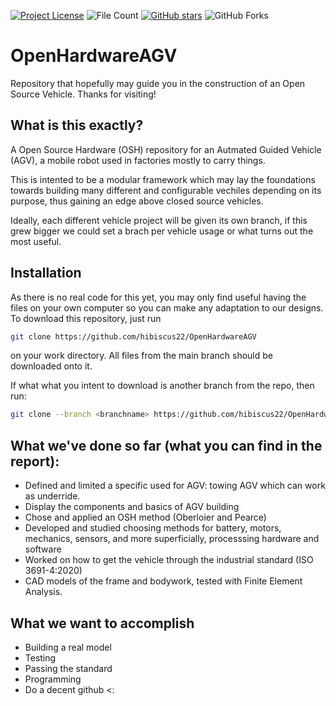 [![Project License](https://img.shields.io/badge/license-CERN-green)](https://github.com/hibiscus22/OpenHardwareAGV/blob/main/LICENSE)
![File Count](https://img.shields.io/github/directory-file-count/hibiscus22/OpenHardwareAGV)
[![GitHub stars](https://img.shields.io/github/stars/hibiscus22/OpenHardwareAGV?style=social)](https://github.com/hibiscus22/OpenHardwareAGV/stargazers)
![GitHub Forks](https://img.shields.io/github/forks/hibiscus22/OpenHardwareAGV?style=social)


# OpenHardwareAGV
Repository that hopefully may guide you in the construction of an Open Source Vehicle. Thanks for visiting!

## What is this exactly?

A Open Source Hardware (OSH) repository for an Autmated Guided Vehicle (AGV), a mobile robot used in factories mostly to carry things. 

This is intented to be a modular framework which may lay the foundations towards building many different and configurable vechiles depending on its purpose, thus gaining an edge above closed source vehicles.

Ideally, each different vehicle project will be given its own branch, if this grew bigger we could set a brach per vehicle usage or what turns out the most useful.

## Installation

As there is no real code for this yet, you may only find useful having the files on your own computer so you can make any adaptation to our designs. To download this repository, just run 

```sh
git clone https://github.com/hibiscus22/OpenHardwareAGV
```
on your work directory. All files from the main branch should be downloaded onto it.

If what what you intent to download is another branch from the repo, then run:

```sh
git clone --branch <branchname> https://github.com/hibiscus22/OpenHardwareAGV
```


## What we've done so far (what you can find in the report):
- Defined and limited a specific used for AGV: towing AGV which can work as underride.
- Display the components and basics of AGV building
- Chose and applied an OSH method (Oberloier and Pearce)
- Developed and studied choosing methods for battery, motors, mechanics, sensors, and more superficially, processsing hardware and software
- Worked on how to get the vehicle through the industrial standard (ISO 3691-4:2020)
- CAD models of the frame and bodywork, tested with Finite Element Analysis.

## What we want to accomplish
- Building a real model
- Testing
- Passing the standard
- Programming
- Do a decent github <:
